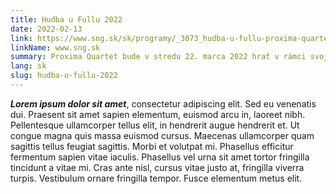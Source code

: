 ```yaml
---
title: Hudba u Fullu 2022
date: 2022-02-13
link: https://www.sng.sk/sk/programy/_3073_hudba-u-fullu-proxima-quartet
linkName: www.sng.sk
summary: Proxima Quartet bude v stredu 22. marca 2022 hrať v rámci svojho koncertu hrať Sláčikové kvarteto č.6. Koncert sa uskutoční v Galérii Ľudovíta Fullu v Ružomberku, Makovického 1 o 18:00. 
lang: sk
slug: hudba-u-fullu-2022
---
```


 ***Lorem ipsum dolor sit amet***, consectetur adipiscing elit. Sed eu venenatis dui. Praesent sit amet sapien elementum, euismod arcu in, laoreet nibh. Pellentesque ullamcorper tellus elit, in hendrerit augue hendrerit et. Ut congue magna quis massa euismod cursus. Maecenas ullamcorper quam sagittis tellus feugiat sagittis. Morbi et volutpat mi. Phasellus efficitur fermentum sapien vitae iaculis. Phasellus vel urna sit amet tortor fringilla tincidunt a vitae mi. Cras ante nisl, cursus vitae justo at, fringilla viverra turpis. Vestibulum ornare fringilla tempor. Fusce elementum metus elit.
